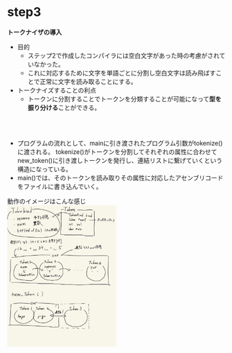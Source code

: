 # step3

**トークナイザの導入**

- 目的
    - ステップ2で作成したコンパイラには空白文字があった時の考慮がされていなかった。
    - これに対応するために文字を単語ごとに分割し空白文字は読み飛ばすことで正常に文字を読み取ることにする。
- トークナイズすることの利点
    - トークンに分割することでトークンを分類することが可能になって**型を振り分ける**ことができる。

<br>
<br>

- プログラムの流れとして、mainに引き渡されたプログラム引数がtokenize()に渡される。
tokenize()がトークンを分割してそれぞれの属性に合わせてnew_token()に引き渡しトークンを発行し、連結リストに繋げていくという構造になっている。
- main()では、そのトークンを読み取りその属性に対応したアセンブリコードをファイルに書き込んでいく。

動作のイメージはこんな感じ<br>
<img src="https://github.com/tikutikuwa/mycc/blob/main/images/step3.png" width="50%" height="50%" />
<br>
